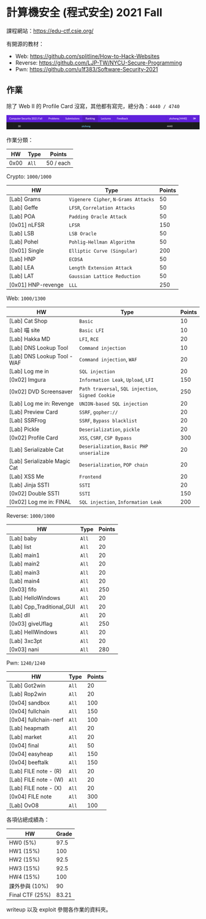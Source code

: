 # 計算機安全 (程式安全) 2021 Fall

課程網站：https://edu-ctf.csie.org/

有開源的教材：

- Web: https://github.com/splitline/How-to-Hack-Websites
- Reverse: https://github.com/LJP-TW/NYCU-Secure-Programming
- Pwn: https://github.com/u1f383/Software-Security-2021

## 作業

除了 Web II 的 Profile Card 沒寫，其他都有寫完，總分為：`4440 / 4740`

![](images/rank.png)

作業分類：

| HW   | Type  | Points    |
| ---- | ----- | --------- |
| 0x00 | `All` | 50 / each |

Crypto: `1000/1000`

| HW                 | Type                                 | Points |
| ------------------ | ------------------------------------ | ------ |
| [Lab] Grams        | `Vigenere Cipher`, `N-Grams Attacks` | 50     |
| [Lab] Geffe        | `LFSR`, `Correlation Attacks`        | 50     |
| [Lab] POA          | `Padding Oracle Attack`              | 50     |
| [0x01] nLFSR       | `LFSR`                               | 150    |
| [Lab] LSB          | `LSB Oracle`                         | 50     |
| [Lab] Pohel        | `Pohlig-Hellman Algorithm`           | 50     |
| [0x01] Single      | `Elliptic Curve (Singular)`          | 200    |
| [Lab] HNP          | `ECDSA`                              | 50     |
| [Lab] LEA          | `Length Extension Attack`            | 50     |
| [Lab] LAT          | `Gaussian Lattice Reduction`         | 50     |
| [0x01] HNP-revenge | `LLL`                                | 250    |

Web: `1000/1300`

| HW                           | Type                                               | Points |
| ---------------------------- | -------------------------------------------------- | ------ |
| [Lab] Cat Shop               | `Basic`                                            | 10     |
| [Lab] 喵 site                | `Basic LFI`                                        | 10     |
| [Lab] Hakka MD               | `LFI`, `RCE`                                       | 20     |
| [Lab] DNS Lookup Tool        | `Command injection`                                | 10     |
| [Lab] DNS Lookup Tool - WAF  | `Command injection`, `WAF`                         | 20     |
| [Lab] Log me in              | `SQL injection`                                    | 20     |
| [0x02] Imgura                | `Information Leak`, `Upload`, `LFI`                | 150    |
| [0x02] DVD Screensaver       | `Path traversal`, `SQL injection`, `Signed Cookie` | 250    |
| [Lab] Log me in: Revenge     | `UNION-based SQL injection`                        | 20     |
| [Lab] Preview Card           | `SSRF`, `gopher://`                                | 20     |
| [Lab] SSRFrog                | `SSRF`, `Bypass blacklist`                         | 20     |
| [Lab] Pickle                 | `Deserialization`, `pickle`                        | 20     |
| [0x02] Profile Card          | `XSS`, `CSRF`, `CSP Bypass`                        | 300    |
| [Lab] Serializable Cat       | `Deserialization`, `Basic PHP unserialize`         | 20     |
| [Lab] Serializable Magic Cat | `Deserialization`, `POP chain`                     | 20     |
| [Lab] XSS Me                 | `Frontend`                                         | 20     |
| [Lab] Jinja SSTI             | `SSTI`                                             | 20     |
| [0x02] Double SSTI           | `SSTI`                                             | 150    |
| [0x02] Log me in: FINAL      | `SQL injection`, `Information Leak`                | 200    |

Reverse: `1000/1000`

| HW                        | Type  | Points |
| ------------------------- | ----- | ------ |
| [Lab] baby                | `All` | 20     |
| [Lab] list                | `All` | 20     |
| [Lab] main1               | `All` | 20     |
| [Lab] main2               | `All` | 20     |
| [Lab] main3               | `All` | 20     |
| [Lab] main4               | `All` | 20     |
| [0x03] fifo               | `All` | 250    |
| [Lab] HelloWindows        | `All` | 20     |
| [Lab] Cpp_Traditional_GUI | `All` | 20     |
| [Lab] dll                 | `All` | 20     |
| [0x03] giveUflag          | `All` | 250    |
| [Lab] HellWindows         | `All` | 20     |
| [Lab] 3xc3pt              | `All` | 20     |
| [0x03] nani               | `All` | 280    |

Pwn: `1240/1240`

| HW                    | Type  | Points |
| --------------------- | ----- | ------ |
| [Lab] Got2win         | `All` | 20     |
| [Lab] Rop2win         | `All` | 20     |
| [0x04] sandbox        | `All` | 100    |
| [0x04] fullchain      | `All` | 150    |
| [0x04] fullchain-nerf | `All` | 100    |
| [Lab] heapmath        | `All` | 20     |
| [Lab] market          | `All` | 20     |
| [0x04] final          | `All` | 50     |
| [0x04] easyheap       | `All` | 150    |
| [0x04] beeftalk       | `All` | 150    |
| [Lab] FILE note - (R) | `All` | 20     |
| [Lab] FILE note - (W) | `All` | 20     |
| [Lab] FILE note - (X) | `All` | 20     |
| [0x04] FILE note      | `All` | 300    |
| [Lab] OvO8            | `All` | 100    |

各項佔總成績為：

| HW              | Grade |
| --------------- | ----- |
| HW0 (5%)        | 97.5  |
| HW1 (15%)       | 100   |
| HW2 (15%)       | 92.5  |
| HW3 (15%)       | 92.5  |
| HW4 (15%)       | 100   |
| 課外參與 (10%)  | 90    |
| Final CTF (25%) | 83.21 |

writeup 以及 exploit 參閱各作業的資料夾。
